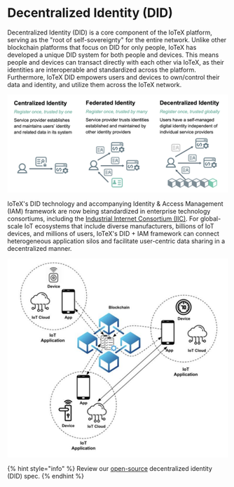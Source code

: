 # Decentralized Identity \(DID\)

Decentralized Identity \(DID\) is a core component of the IoTeX platform, serving as the "root of self-sovereignty" for the entire network. Unlike other blockchain platforms that focus on DID for only people, IoTeX has developed a unique DID system for both people and devices. This means people and devices can transact directly with each other via IoTeX, as their identities are interoperable and standardized across the platform. Furthermore, IoTeX DID empowers users and devices to own/control their data and identity, and utilize them across the IoTeX network.

![](../.gitbook/assets/image%20%2843%29.png)

IoTeX's DID technology and accompanying Identity & Access Management \(IAM\) framework are now being standardized in enterprise technology consortiums, including the [Industrial Internet Consortium \(IIC\)](https://www.iiconsortium.org/pdf/IIC-Edge-DID-Tech-Brief.pdf). For global-scale IoT ecosystems that include diverse manufacturers, billions of IoT devices, and millions of users, IoTeX's DID + IAM framework can connect heterogeneous application silos and facilitate user-centric data sharing in a decentralized manner.

![](../.gitbook/assets/image%20%2845%29.png)

{% hint style="info" %}
Review our [open-source](https://github.com/iotexproject/iotex-did) decentralized identity \(DID\) spec.
{% endhint %}

